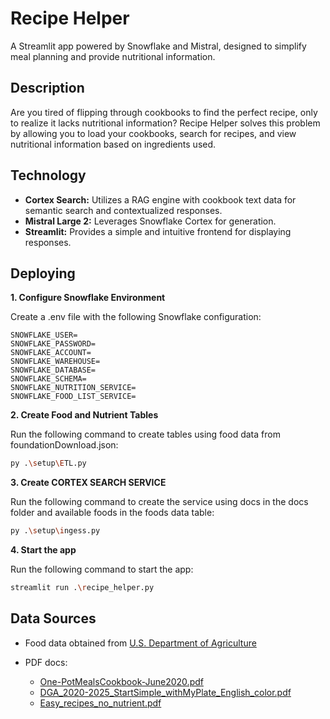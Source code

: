 # Recipe Helper
A Streamlit app powered by Snowflake and Mistral, designed to simplify meal planning and provide nutritional information.

## Description
Are you tired of flipping through cookbooks to find the perfect recipe, only to realize it lacks nutritional information? Recipe Helper solves this problem by allowing you to load your cookbooks, search for recipes, and view nutritional information based on ingredients used.

## Technology

- **Cortex Search:** Utilizes a RAG engine with cookbook text data for semantic search and contextualized responses.
- **Mistral Large 2:** Leverages Snowflake Cortex for generation.
- **Streamlit:** Provides a simple and intuitive frontend for displaying responses.

## Deploying

**1. Configure Snowflake Environment**

Create a .env file with the following Snowflake configuration:
```
SNOWFLAKE_USER=
SNOWFLAKE_PASSWORD=
SNOWFLAKE_ACCOUNT=
SNOWFLAKE_WAREHOUSE=
SNOWFLAKE_DATABASE=
SNOWFLAKE_SCHEMA=
SNOWFLAKE_NUTRITION_SERVICE=
SNOWFLAKE_FOOD_LIST_SERVICE=
```

**2. Create Food and Nutrient Tables**

Run the following command to create tables using food data from foundationDownload.json:
```bash
py .\setup\ETL.py
```

**3. Create CORTEX SEARCH SERVICE**

Run the following command to create the service using docs in the docs folder and available foods in the foods data table:
```bash
py .\setup\ingess.py
```
**4. Start the app**

Run the following command to start the app:
```bash
streamlit run .\recipe_helper.py
```

## Data Sources
- Food data obtained from [U.S. Department of Agriculture](https://fdc.nal.usda.gov/)

- PDF docs:
    - [One-PotMealsCookbook-June2020.pdf](https://www.nutrition.va.gov/docs/UpdatedPatientEd/One-PotMealsCookbook-June2020.pdf)
    - [DGA_2020-2025_StartSimple_withMyPlate_English_color.pdf](https://www.dietaryguidelines.gov/sites/default/files/2021-03/DGA_2020-2025_StartSimple_withMyPlate_English_color.pdf)
    - [Easy_recipes_no_nutrient.pdf](https://www.bu.edu/geneva/files/2010/08/Easy_recipes.pdf)
